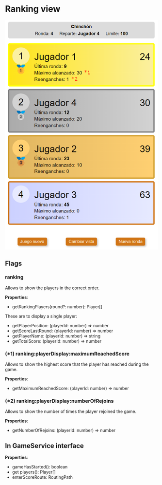 # Ranking view

![ranking view](./images/ranking.png)

## Flags

### ranking

Allows to show the players in the correct order.

**Properties**:

- getRankingPlayers(round?: number): Player[]

These are to display a single player:

- getPlayerPosition: (playerId: number) => number
- getScoreLastRound: (playerId: number) => number
- getPlayerName: (playerId: number) => string
- getTotalScore: (playerId: number) => number

### (*1) ranking:playerDisplay:maximumReachedScore

Allows to show the highest score that the player has reached during the game.

**Properties**:

- getMaximumReachedScore: (playerId: number) => number

### (*2) ranking:playerDisplay:numberOfRejoins

Allows to show the number of times the player rejoined the game.

**Properties**:

- getNumberOfRejoins: (playerId: number) => number

## In GameService interface

**Properties**:

- gameHasStarted(): boolean
- get players(): Player[]
- enterScoreRoute: RoutingPath
